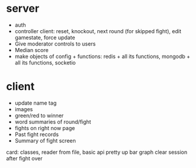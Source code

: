 # server

-   auth
-   controller client: reset, knockout, next round (for skipped fight), edit gamestate, force update
-   Give moderator controls to users
-   Median score
-   make objects of config + functions: redis + all its functions, mongodb + all its functions, socketio

# client

-   update name tag
-   images
-   green/red to winner
-   word summaries of round/fight
-   fights on right now page
-   Past fight records
-   Summary of fight screen

card: classes, reader from file, basic api
pretty up bar graph
clear session after fight over
